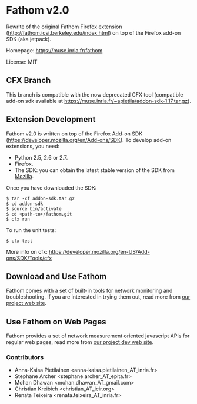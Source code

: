 # Fathom v2.0

Rewrite of the original Fathom Firefox extension (http://fathom.icsi.berkeley.edu/index.html) on top of the Firefox add-on SDK (aka jetpack).

Homepage: https://muse.inria.fr/fathom

License: MIT

## CFX Branch

This branch is compatible with the now deprecated CFX tool (compatible add-on sdk available at https://muse.inria.fr/~apietila/addon-sdk-1.17.tar.gz).

## Extension Development

Fathom v2.0 is written on top of the Firefox Add-on SDK (https://developer.mozilla.org/en/Add-ons/SDK). To develop add-on extensions, you need:

- Python 2.5, 2.6 or 2.7.
- Firefox.
- The SDK: you can obtain the latest stable version of the SDK from [Mozilla](https://developer.mozilla.org/en-US/Add-ons/SDK/Tutorials/Installation).

Once you have downloaded the SDK:

```
$ tar -xf addon-sdk.tar.gz
$ cd addon-sdk
$ source bin/activate
$ cd <path-to>/fathom.git
$ cfx run
```

To run the unit tests:

```
$ cfx test
```

More info on cfx: https://developer.mozilla.org/en-US/Add-ons/SDK/Tools/cfx

## Download and Use Fathom

Fathom comes with a set of built-in tools for network monitoring and troubleshooting. If you are interested in trying them out, read more from [our project web site](https://muse.inria.fr/fathom).

## Use Fathom on Web Pages

Fathom provides a set of network measurement oriented javascript APIs for regular web pages, read more from [our project dev web site](https://muse.inria.fr/fathom/dev).

### Contributors

- Anna-Kaisa Pietilainen <anna-kaisa.pietilainen_AT_inria.fr>
- Stephane Archer <stephane.archer_AT_epita.fr>
- Mohan Dhawan <mohan.dhawan_AT_gmail.com>
- Christian Kreibich <christian_AT_icir.org>
- Renata Teixeira <renata.teixeira_AT_inria.fr>
